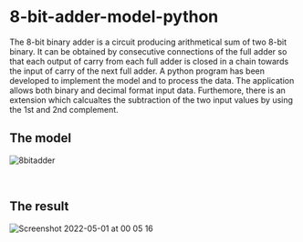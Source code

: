 # 8-bit-adder-model-python

The 8-bit binary adder is a circuit producing arithmetical sum of two 8-bit binary. It can be obtained by consecutive connections of the full adder so that each output of carry from each full adder is closed in a chain towards the input of carry of the next full adder.
A python program has been developed to implement the model and to process the data. The application allows both binary and decimal format input data. Furthemore, there is an extension which calcualtes the subtraction of the two input values by using the 1st and 2nd complement.

## The model

![8bitadder](https://user-images.githubusercontent.com/93223563/166125227-29ad236f-65a3-43a9-bd42-61e2c44973ba.png)


&nbsp;
&nbsp;
## The result

![Screenshot 2022-05-01 at 00 05 16](https://user-images.githubusercontent.com/93223563/166125458-eb55cad0-80dd-46e9-9bc3-7793fd61adac.png)
